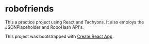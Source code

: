 # robofriends

This a practice project using React and Tachyons. It also employs the JSONPlaceholder and RoboHash API's.

This project was bootstrapped with [Create React App](https://github.com/facebook/create-react-app).
